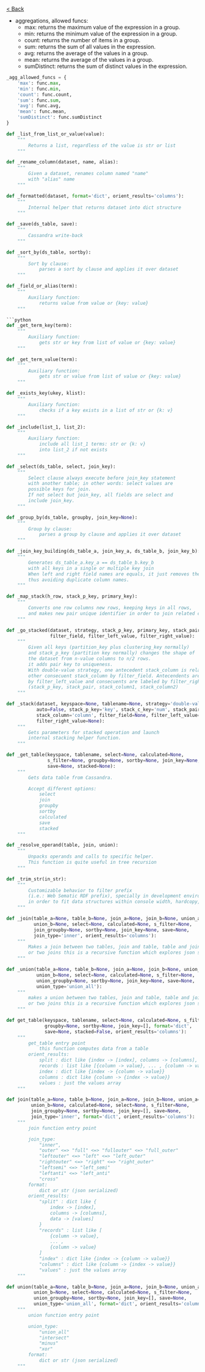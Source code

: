 [< Back](../index.md)

- aggregations, allowed funcs:
    - max: returns the maximum value of the expression in a group.
    - min: returns the minimum value of the expression in a group.
    - count: returns the number of items in a group.
    - sum: returns the sum of all values in the expression.
    - avg: returns the average of the values in a group.
    - mean: returns the average of the values in a group.
    - sumDistinct: returns the sum of distinct values in the expression.

```python
_agg_allowed_funcs = {
    'max': func.max,
    'min': func.min,
    'count': func.count,
    'sum': func.sum,
    'avg': func.avg,
    'mean': func.mean,
    'sumDistinct': func.sumDistinct
}
```

```python
def _list_from_list_or_value(value):
    """
        Returns a list, regardless of the value is str or list
    """
```

```python
def _rename_column(dataset, name, alias):
    """
        Given a dataset, renames column named "name"
        with "alias" name
    """
```

```python
def _formatted(dataset, format='dict', orient_results='columns'):
    """
        Internal helper that returns dataset into dict structure
    """
```

```python
def _save(ds_table, save):
    """
        Cassandra write-back
    """
```

```python
def _sort_by(ds_table, sortby):
    """
        Sort by clause:
            parses a sort by clause and applies it over dataset
    """
```

```python
def _field_or_alias(term):
    """
        Auxiliary function:
            returns value from value or {key: value}
    """

```python
def _get_term_key(term):
    """
        Auxiliary function:
            gets str or key from list of value or {key: value}
    """
```

```python
def _get_term_value(term):
    """
        Auxiliary function:
            gets str or value from list of value or {key: value}
    """
```

```python
def _exists_key(ukey, klist):
    """
        Auxiliary function:
            checks if a key exists in a list of str or {k: v}
    """
```

```python
def _include(list_1, list_2):
    """
        Auxiliary function:
            include all list_1 terms: str or {k: v}
            into list_2 if not exists
    """
```

```python
def _select(ds_table, select, join_key):
    """
        Select clause always execute before join_key statement
        with another table; in other words: select values are
        possible keys for join.
        If not select but join_key, all fields are select and
        include join_key.
    """
```

```python
def _group_by(ds_table, groupby, join_key=None):
    """
        Group by clause:
            parses a group by clause and applies it over dataset
    """
```

```python
def _join_key_building(ds_table_a, join_key_a, ds_table_b, join_key_b):
    """
        Generates ds_table_a.key_a == ds_table_b.key_b
        with all keys in a single or multiple key join
        When left and right field names are equals, it just removes them,
        thus avoiding duplicate column names.
    """
```

```python
def _map_stack(h_row, stack_p_key, primary_key):
    """
        Converts one row columns new rows, keeping keys in all rows,
        and makes new pair unique identifier in order to join related columns
    """
```

```python
def _go_stacked(dataset, strategy, stack_p_key, primary_key, stack_pair, stack_column,
                filter_field, filter_left_value, filter_right_value):
    """
        Given all keys (partition_key plus clustering_key normally)
        and stack_p_key (partition key normally) changes the shape of
        the dataset from n-value columns to n/2 rows.
        it adds pair key to uniqueness.
        With double-value strategy, one antecedent stack_column is related with
        other consecuent stack_column by filter_field. Antecendents are labeled
        by filter_left_value and consecuents are labeled by filter_right_value:
        (stack_p_key, stack_pair, stack_column1, stack_column2)
    """
```

```python
def _stack(dataset, keyspace=None, tablename=None, strategy='double-value',
           auto=False, stack_p_key='key', stack_c_key='num', stack_pair='pair',
           stack_column='column', filter_field=None, filter_left_value=None,
           filter_right_value=None):
    """
        Gets parameters for stacked operation and launch
        internal stacking helper function.
    """
```

```python
def _get_table(keyspace, tablename, select=None, calculated=None,
               s_filter=None, groupby=None, sortby=None, join_key=None,
               save=None, stacked=None):
    """
        Gets data table from Cassandra.

        Accept different options:
            select
            join
            groupby
            sortby
            calculated
            save
            stacked
    """
```

```python
def _resolve_operand(table, join, union):
    """
        Unpacks operands and calls to specific helper.
        This function is quite useful in tree recursion
    """
```

```python
def _trim_str(in_str):
    """
        Customizable behavior to filter prefix
        (i.e.: Web Sematic RDF prefix), specially in development environment
        in order to fit data structures within console width, hardcopy, etc.
    """
```

```python
def _join(table_a=None, table_b=None, join_a=None, join_b=None, union_a=None,
          union_b=None, select=None, calculated=None, s_filter=None,
          join_groupby=None, sortby=None, join_key=None, save=None,
          join_type='inner', orient_results='columns'):
    """
        Makes a join between two tables, join and table, table and join,
        or two joins this is a recursive function which explores json structure
    """
```

```python
def _union(table_a=None, table_b=None, join_a=None, join_b=None, union_a=None,
           union_b=None, select=None, calculated=None, s_filter=None,
           union_groupby=None, sortby=None, join_key=None, save=None,
           union_type='union_all'):
    """
        makes a union between two tables, join and table, table and join,
        or two joins this is a recursive function which explores json structure
    """
```

```python
def get_table(keyspace, tablename, select=None, calculated=None, s_filter=None,
              groupby=None, sortby=None, join_key=[], format='dict',
              save=None, stacked=False, orient_results='columns'):
    """
        get_table entry point
            this function computes data from a table
        orient_results:
            split : dict like {index -> [index], columns -> [columns], data -> [values]}
            records : list like [{column -> value}, ... , {column -> value}]
            index : dict like {index -> {column -> value}}
            columns : dict like {column -> {index -> value}}
            values : just the values array            
    """
```

```python
def join(table_a=None, table_b=None, join_a=None, join_b=None, union_a=None,
         union_b=None, calculated=None, select=None, s_filter=None,
         join_groupby=None, sortby=None, join_key=[], save=None,
         join_type='inner', format='dict', orient_results='columns'):
    """
        join function entry point

        join_type:
            "inner",
            "outer" <=> "full" <=> "fullouter" <=> "full_outer"
            "leftouter" <=> "left" <=> "left_outer"
            "rightouter" <=> "right" <=> "right_outer"
            "leftsemi" <=> "left_semi"
            "leftanti" <=> "left_anti"
            "cross"
        format:
            dict or str (json serialized)
        orient_results:
            "split" : dict like {
                index -> [index], 
                columns -> [columns], 
                data -> [values]
            }
            "records" : list like [
                {column -> value},
                ... ,
                {column -> value}
            ]
            "index" : dict like {index -> {column -> value}}
            "columns" : dict like {column -> {index -> value}}
            "values" : just the values array
    """
```

```python
def union(table_a=None, table_b=None, join_a=None, join_b=None, union_a=None,
          union_b=None, select=None, calculated=None, s_filter=None,
          union_groupby=None, sortby=None, join_key=[], save=None,
          union_type='union_all', format='dict', orient_results='columns'):
    """
        union function entry point

        union_type:
            "union_all"
            "intersect"
            "minus"
            "xor"
        format:
            dict or str (json serialized)
    """
```
